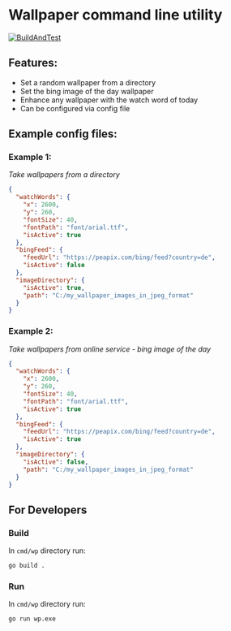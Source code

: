 # Wallpaper command line utility

[![BuildAndTest](https://github.com/PeterIttner/go-wallpaper/actions/workflows/ci.yml/badge.svg)](https://github.com/PeterIttner/go-wallpaper/actions/workflows/ci.yml)

## Features:

- Set a random wallpaper from a directory
- Set the bing image of the day wallpaper
- Enhance any wallpaper with the watch word of today
- Can be configured via config file

## Example config files:

### Example 1:
*Take wallpapers from a directory*

```json
{
  "watchWords": {
    "x": 2600,
    "y": 260,
    "fontSize": 40,
    "fontPath": "font/arial.ttf",
    "isActive": true
  },
  "bingFeed": {
    "feedUrl": "https://peapix.com/bing/feed?country=de",
    "isActive": false
  },
  "imageDirectory": {
    "isActive": true,
    "path": "C:/my_wallpaper_images_in_jpeg_format"
  }
}
```

### Example 2:
*Take wallpapers from online service - bing image of the day*

```json
{
  "watchWords": {
    "x": 2600,
    "y": 260,
    "fontSize": 40,
    "fontPath": "font/arial.ttf",
    "isActive": true
  },
  "bingFeed": {
    "feedUrl": "https://peapix.com/bing/feed?country=de",
    "isActive": true
  },
  "imageDirectory": {
    "isActive": false,
    "path": "C:/my_wallpaper_images_in_jpeg_format"
  }
}
```

## For Developers
### Build

In `cmd/wp` directory run:

```bash
go build .
```

### Run

In `cmd/wp` directory run:

```bash
go run wp.exe
```